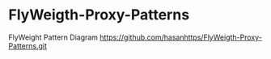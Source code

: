 # FlyWeigth-Proxy-Patterns

FlyWeight Pattern Diagram
https://github.com/hasanhttps/FlyWeigth-Proxy-Patterns.git
